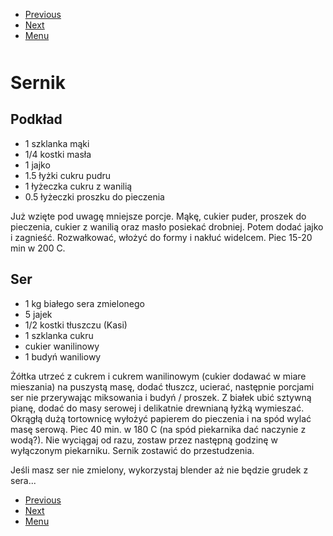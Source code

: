 <!-- Navigation Menu Start -->

- [Previous](<Rosół.md>)
- [Next](<Sphagetti.md>)
- [Menu](<README.md>)

<div style="margin-bottom: 50px"></div>

<!-- /Navigation Menu Start -->


# Sernik

## Podkład 

- 1 szklanka mąki 
- 1/4 kostki masła  
- 1 jajko  
- 1.5 łyżki cukru pudru 
- 1 łyżeczka cukru z wanilią 
- 0.5 łyżeczki proszku do pieczenia 

Już wzięte pod uwagę mniejsze porcje. Mąkę, cukier puder, proszek do pieczenia, cukier z wanilią oraz masło posiekać drobniej. Potem dodać jajko i zagnieść. Rozwałkować, włożyć do formy i nakłuć widelcem. Piec 15-20 min w 200 C. 

## Ser 

- 1 kg białego sera zmielonego 
- 5 jajek 
- 1/2 kostki tłuszczu (Kasi) 
- 1 szklanka cukru 
- cukier wanilinowy 
- 1 budyń waniliowy 
  
Żółtka utrzeć z cukrem i cukrem wanilinowym (cukier dodawać w miare mieszania) na puszystą masę, dodać tłuszcz, ucierać, następnie porcjami ser nie przerywając miksowania i budyń / proszek. Z białek ubić sztywną pianę, dodać do masy serowej i delikatnie drewnianą łyżką wymieszać. Okrągłą dużą tortownicę wyłożyć papierem do pieczenia i na spód wylać masę serową. Piec 40 min. w 180 C (na spód piekarnika dać naczynie z wodą?). Nie wyciągaj od razu, zostaw przez następną godzinę w wyłączonym piekarniku. Sernik zostawić do przestudzenia. 

Jeśli masz ser nie zmielony, wykorzystaj blender aż nie będzie grudek z sera...


<!-- Navigation Menu End -->

- [Previous](<Rosół.md>)
- [Next](<Sphagetti.md>)
- [Menu](<README.md>)

<div style="margin-bottom: 50px"></div>

<!-- /Navigation Menu End -->